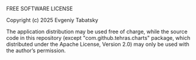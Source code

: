 FREE SOFTWARE LICENSE

Copyright (c) 2025 Evgeniy Tabatsky

The application distribution may be used free of charge, 
while the source code in this repository
(except "com.github.tehras.charts" package, which distributed
under the Apache License, Version 2.0)
may only be used with the author’s permission.